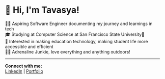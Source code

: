 # 👋 Hi, I'm Tavasya!

🧑‍💻 Aspiring Software Engineer documenting my journey and learnings in tech  
🎓 Studying at Computer Science at San Francisco State University🐊  
🎥 Interested in making education technology, making student life more accessible and efficient    
🧗‍♀️ Adrenaline Junkie, love everything and anything outdoors!

---

**Connect with me:**  
[LinkedIn](https://www.linkedin.com/in/tavasyaganpati/) | [Portfolio](https://tavasya.github.io/portfolio/)

